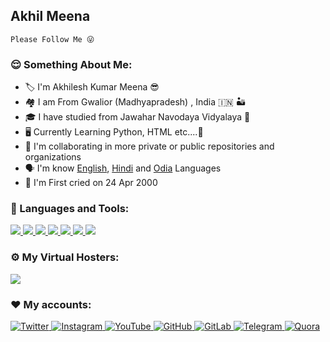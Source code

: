 ## Akhil Meena
 
```
Please Follow Me 😜
```

<h3 align="left">😌 Something About Me:</h3>
 
- 🏷️ I'm Akhilesh Kumar Meena 😎
- 🏘️ I am From Gwalior (Madhyapradesh) , India 🇮🇳 🏜️
- 🎓 I have studied from Jawahar Navodaya Vidyalaya 💐
- 🖥️ Currently Learning Python, HTML etc....🍌
- 🔭 I'm collaborating in more private or public repositories and organizations
- 🗣️ I'm know [English](https://google.com/search?q=English), [Hindi](https://google.com/search?q=Hindi) and [Odia](https://google.com/search?q=Odia) Languages
- 🎂 I'm First cried on 24 Apr 2000
 
<h3 align="left">🔨 Languages and Tools:</h3>
<p align="left">
    <a href="https://www.python.org" target="_blank">
        <img
            src="https://img.shields.io/badge/Python-black?&style=for-the-badge&logo=python"
        />
    </a>
    <a href="https://html.spec.whatwg.org/" target="_blank">
        <img
            src="https://img.shields.io/badge/HTML-black?&style=for-the-badge&logo=html5"
        />
    </a>
    <a href="https://git-scm.com/" target="_blank">
        <img
            src="https://img.shields.io/badge/Git-black?&style=for-the-badge&logo=git&logoColor=red"
        />
    </a>
    <a href="https://github.com/" target="_blank">
        <img
            src="https://img.shields.io/badge/GitHub-black?&style=for-the-badge&logo=github"
        />
    </a>
    <a href="https://mongodb.com/" target="_blank">
        <img
            src="https://img.shields.io/badge/MongoDB-black?&style=for-the-badge&logo=mongodb"
        />
    </a>
    <a href="https://daringfireball.net/projects/markdown/" target="_blank">
        <img
            src="https://img.shields.io/badge/Markdown-black?&style=for-the-badge&logo=markdown"
        />
    </a>
    <a href="https://json.org" target="_blank">
        <img
            src="https://img.shields.io/badge/Json-black?&style=for-the-badge&logo=json"
        />
    </a>
</p>
 
<h3 align="left">⚙️ My Virtual Hosters:</h3>
<p align="left">
    <a href="https://heroku.com" target="_blank">
        <img
            src="https://img.shields.io/badge/Heroku-black?&style=for-the-badge&logo=heroku"
        />
    </a>
</p>
 
<h3 align="left">❤️ My accounts:</h3>
<p align="left">
    <a href="https://twitter.com/FayasNoushad">
        <img
            src="https://img.shields.io/badge/Twitter-black?&style=for-the-badge&logo=twitter"
            alt="Twitter"
        >
    </a>
    <a href="https://instagram.com/TheFayas">
        <img
            src="https://img.shields.io/badge/Instagram-black?&style=for-the-badge&logo=instagram"
            alt="Instagram"
        >
    </a>
    <a href="https://youtube.com/channel/UCqC-Yzy8J9FuTH_lDRhBMCA">
        <img
            src="https://img.shields.io/badge/YouTube-black?&style=for-the-badge&logo=youtube"
            alt="YouTube"
        >
    </a>
    <a href="https://github.com/FayasNoushad">
        <img
            src="https://img.shields.io/badge/GitHub-black?&style=for-the-badge&logo=github"
            alt="GitHub"
        >
    </a>
    <a href="https://gitlab.com/FayasNoushad">
        <img
            src="https://img.shields.io/badge/GitLab-black?&style=for-the-badge&logo=gitlab"
            alt="GitLab"
        >
    </a>
    <a href="https://telegram.me/FayasNoushad">
        <img
            src="https://img.shields.io/badge/Telegram-black?&style=for-the-badge&logo=telegram"
            alt="Telegram"
        >
    </a>
    <a href="https://www.quora.com/profile/Fayas-Noushad-1">
        <img
            src="https://img.shields.io/badge/Quora-black?&style=for-the-badge&logo=quora"
            alt="Quora"
        >
    </a>
</p>
 
